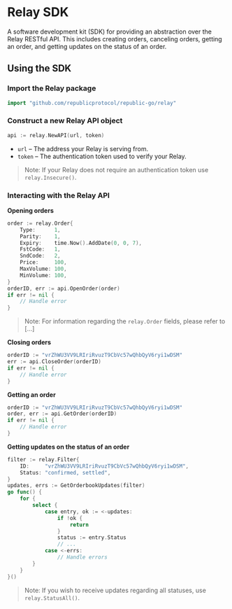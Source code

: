 # Relay SDK

A software development kit (SDK) for providing an abstraction over the Relay RESTful API. This includes creating orders, canceling orders, getting an order, and getting updates on the status of an order.

## Using the SDK

### Import the Relay package

```go
import "github.com/republicprotocol/republic-go/relay"
```

### Construct a new Relay API object

```go
api := relay.NewAPI(url, token)
```

- `url` – The address your Relay is serving from.
- `token` – The authentication token used to verify your Relay.

> Note: If your Relay does not require an authentication token use `relay.Insecure()`.

### Interacting with the Relay API

**Opening orders**

```go
order := relay.Order{
    Type:      1,
    Parity:    1,
    Expiry:    time.Now().AddDate(0, 0, 7),
    FstCode:   1,
    SndCode:   2,
    Price:     100,
    MaxVolume: 100,
    MinVolume: 100,
}
orderID, err := api.OpenOrder(order)
if err != nil {
    // Handle error
}
```

> Note: For information regarding the `relay.Order` fields, please refer to [...]

**Closing orders**

```go
orderID := "vrZhWU3VV9LRIriRvuzT9CbVc57wQhbQyV6ryi1wDSM"
err := api.CloseOrder(orderID)
if err != nil {
    // Handle error
}
```

**Getting an order**

```go
orderID := "vrZhWU3VV9LRIriRvuzT9CbVc57wQhbQyV6ryi1wDSM"
order, err := api.GetOrder(orderID)
if err != nil {
    // Handle error
}
```

**Getting updates on the status of an order**

```go
filter := relay.Filter{
    ID:     "vrZhWU3VV9LRIriRvuzT9CbVc57wQhbQyV6ryi1wDSM",
    Status: "confirmed, settled",
}
updates, errs := GetOrderbookUpdates(filter)
go func() {
    for {
        select {
            case entry, ok := <-updates:
                if !ok {
                    return
                }
                status := entry.Status
                // ...
    		case <-errs:
    			// Handle errors
    	}
    }
}()
```

> Note: If you wish to receive updates regarding all statuses, use `relay.StatusAll()`.
